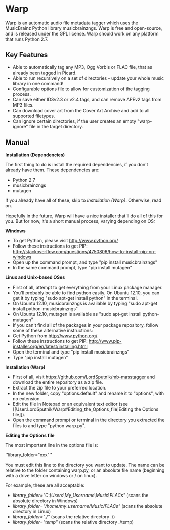 Warp
====

Warp is an automatic audio file metadata tagger which uses the MusicBrainz Python library musicbrainzngs. Warp is free and open-source, and is released under the GPL license. Warp should work on any platform that runs Python 2.7.

Key Features
------------

* Able to automatically tag any MP3, Ogg Vorbis or FLAC file, that as already been tagged in Picard.
* Able to run recursively on a set of directories - update your whole music library in one command!
* Configurable options file to allow for customization of the tagging process.
* Can save either ID3v2.3 or v2.4 tags, and can remove APEv2 tags from MP3 files.
* Can download cover art from the Cover Art Archive and add to all supported filetypes.
* Can ignore certain directories, if the user creates an empty "warp-ignore" file in the target directory.

Manual
------
**Installation (Dependencies)**

The first thing to do is install the required dependencies, if you don't already have them. These dependencies are:
* Python 2.7
* musicbrainzngs
* mutagen

If you already have all of these, skip to *Installation (Warp)*. Otherwise, read on.

Hopefully in the future, Warp will have a nice installer that'll do all of this for you. But for now, it's a short manual process, varying depending on OS:

**Windows**
* To get Python, please visit http://www.python.org/
* Follow these instructions to get PIP: http://stackoverflow.com/questions/4750806/how-to-install-pip-on-windows
* Open up the command prompt, and type "pip install musicbrainzngs"
* In the same command prompt, type "pip install mutagen"

**Linux and Unix-based OSes**

* First of all, attempt to get everything from your Linux package manager.
 * You'll probably be able to find python easily. On Ubuntu 12.10, you can get it by typing "sudo apt-get install python" in the terminal.
 * On Ubuntu 12.10, musicbrainzngs is available by typing "sudo apt-get install python-musicbrainzngs"
 * On Ubuntu 12.10, mutagen is available as "sudo apt-get install python-mutagen"
* If you can't find all of the packages in your package repository, follow some of these alternative instructions:
 * Get Python from http://www.python.org/
 * Follow these instructions to get PIP: http://www.pip-installer.org/en/latest/installing.html
 * Open the terminal and type "pip install musicbrainzngs"
 * Type "pip install mutagen"

**Installation (Warp)**

* First of all, visit https://github.com/LordSputnik/mb-masstagger and download the entire repository as a zip file.
* Extract the zip file to your preferred location.
* In the new folder, copy "options.default" and rename it to "options", with no extension.
* Edit the file in Notepad or an equivalent text editor (see [[User:LordSputnik/Warp#Editing_the_Options_file|Editing the Options file]]).
* Open the command prompt or terminal in the directory you extracted the files to and type "python warp.py".

**Editing the Options file**

The most important line in the options file is:

''library_folder="xxx"''

You must edit this line to the directory you want to update. The name can be relative to the folder containing warp.py, or an absolute file name (beginning with a drive letter on windows or / on linux).

For example, these are all acceptable:

* *library_folder="C:\Users\My_Username\Music\FLACs"* (scans the absolute directory in Windows)
* *library_folder="/home/my_username/Music/FLACs"* (scans the absolute directory in Linux)
* *library_folder="./"* (scans the relative directory ./)
* *library_folder="temp"* (scans the relative directory ./temp)
